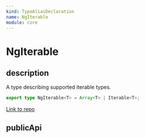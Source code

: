 ```yaml
---
kind: TypeAliasDeclaration
name: NgIterable
module: core
---
```


# NgIterable

## description

A type describing supported iterable types.

```ts
export type NgIterable<T> = Array<T> | Iterable<T>;
```

[Link to repo](https://github.com/timdeschryver/angular/blob/master/packages/core/src/change_detection/differs/iterable_differs.ts#L21-L21)

## publicApi
